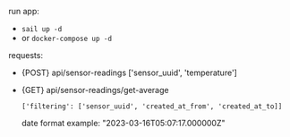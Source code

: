 run app:
 - `sail up -d`
 - or `docker-compose up -d`


requests:
- {POST} api/sensor-readings ['sensor_uuid', 'temperature']
- {GET} api/sensor-readings/get-average 
  
  `['filtering': ['sensor_uuid', 'created_at_from', 'created_at_to]]`
    
  date format example: "2023-03-16T05:07:17.000000Z"

